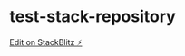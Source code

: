 # test-stack-repository

[Edit on StackBlitz ⚡️](https://stackblitz.com/edit/stackblitz-starters-fbqbab)